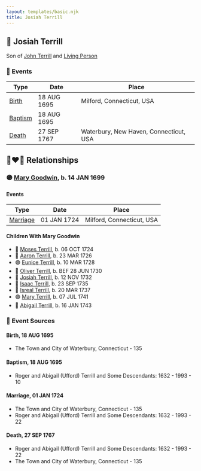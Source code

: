 ```yaml
---
layout: templates/basic.njk
title: Josiah Terrill
---
```

## 🔵 Josiah Terrill

Son of [John Terrill](/people/6/65221157) and [Living Person](/people/4/48582652)

### 📆 Events

Type | Date | Place
------ | ------ | ------
[Birth](#event-8c6e8f91-6aa0-4538-932e-6b7e7134ded9) | 18 AUG 1695 | Milford, Connecticut, USA
[Baptism](#event-abe44605-2ea2-43c6-9738-0a4c2f7f957f) | 18 AUG 1695 |
[Death](#event-ff738758-799e-4286-8ce5-4da5738a2431) | 27 SEP 1767 | Waterbury, New Haven, Connecticut, USA

## 👩‍❤️‍👨 Relationships

### 🟣 [Mary Goodwin](/people/4/49404198), b. 14 JAN 1699

#### Events

Type | Date | Place
------ | ------ | ------
[Marriage](#event-aa3ad781-6031-4878-be46-b8a02cc5428d) | 01 JAN 1724 | Milford, Connecticut, USA
#### Children With Mary Goodwin
* 🔵 [Moses Terrill](/people/1/19430220), b. 06 OCT 1724
* 🔵 [Aaron Terrill](/people/2/27846482), b. 23 MAR 1726
* 🟣 [Eunice Terrill](/people/7/78054136), b. 10 MAR 1728
* 🔵 [Oliver Terrill](/people/9/94505283), b. BEF 28 JUN 1730
* 🔵 [Josiah Terrill](/people/1/19227229), b. 12 NOV 1732
* 🔵 [Isaac Terrill](/people/8/80400910), b. 23 SEP 1735
* 🔵 [Isreal Terrill](/people/4/44434844), b. 20 MAR 1737
* 🟣 [Mary Terrill](/people/2/25880120), b. 07 JUL 1741
* 🔵 [Abigail Terrill](/people/9/94050390), b. 16 JAN 1743
### 📰 Event Sources

#### <a id="event-8c6e8f91-6aa0-4538-932e-6b7e7134ded9"></a> Birth, 18 AUG 1695
* The Town and City of Waterbury, Connecticut  - 135

#### <a id="event-abe44605-2ea2-43c6-9738-0a4c2f7f957f"></a> Baptism, 18 AUG 1695
* Roger and Abigail (Ufford) Terrill and Some Descendants: 1632 - 1993  - 10

#### <a id="event-aa3ad781-6031-4878-be46-b8a02cc5428d"></a> Marriage, 01 JAN 1724
* The Town and City of Waterbury, Connecticut  - 135
* Roger and Abigail (Ufford) Terrill and Some Descendants: 1632 - 1993  - 22
#### <a id="event-ff738758-799e-4286-8ce5-4da5738a2431"></a> Death, 27 SEP 1767
* Roger and Abigail (Ufford) Terrill and Some Descendants: 1632 - 1993  - 22
* The Town and City of Waterbury, Connecticut  - 135
